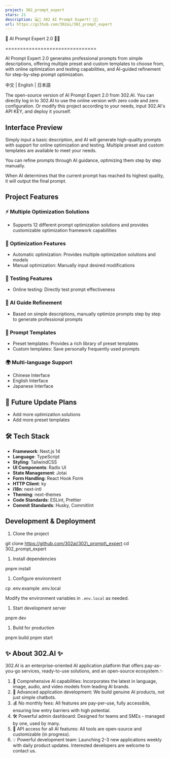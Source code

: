 ```yaml
---
project: 302_prompt_expert
stars: 21
description: 💻🤖 302 AI Prompt Expert! 🚀✨
url: https://github.com/302ai/302_prompt_expert
---
```


🤖 AI Prompt Expert 2.0 🚀✨


===============================

AI Prompt Expert 2.0 generates professional prompts from simple descriptions, offering multiple preset and custom templates to choose from, with online optimization and testing capabilities, and AI-guided refinement for step-by-step prompt optimization.

中文 | English | 日本語

The open-source version of AI Prompt Expert 2.0 from 302.AI. You can directly log in to 302.AI to use the online version with zero code and zero configuration. Or modify this project according to your needs, input 302.AI's API KEY, and deploy it yourself.

Interface Preview
-----------------

Simply input a basic description, and AI will generate high-quality prompts with support for online optimization and testing. Multiple preset and custom templates are available to meet your needs.

You can refine prompts through AI guidance, optimizing them step by step manually.

When AI determines that the current prompt has reached its highest quality, it will output the final prompt.

Project Features
----------------

### ⚡ Multiple Optimization Solutions

-   Supports 12 different prompt optimization solutions and provides customizable optimization framework capabilities

### 🔄 Optimization Features

-   Automatic optimization: Provides multiple optimization solutions and models
-   Manual optimization: Manually input desired modifications

### 🧪 Testing Features

-   Online testing: Directly test prompt effectiveness

### 🤖 AI Guide Refinement

-   Based on simple descriptions, manually optimize prompts step by step to generate professional prompts

### 📑 Prompt Templates

-   Preset templates: Provides a rich library of preset templates
-   Custom templates: Save personally frequently used prompts

### 🌍 Multi-language Support

-   Chinese Interface
-   English Interface
-   Japanese Interface

🚩 Future Update Plans
----------------------

-   Add more optimization solutions
-   Add more preset templates

🛠️ Tech Stack
--------------

-   **Framework**: Next.js 14
-   **Language**: TypeScript
-   **Styling**: TailwindCSS
-   **UI Components**: Radix UI
-   **State Management**: Jotai
-   **Form Handling**: React Hook Form
-   **HTTP Client**: ky
-   **i18n**: next-intl
-   **Theming**: next-themes
-   **Code Standards**: ESLint, Prettier
-   **Commit Standards**: Husky, Commitlint

Development & Deployment
------------------------

1.  Clone the project

git clone https://github.com/302ai/302\_prompt\_expert
cd 302\_prompt\_expert

1.  Install dependencies

pnpm install

1.  Configure environment

cp .env.example .env.local

Modify the environment variables in `.env.local` as needed.

1.  Start development server

pnpm dev

1.  Build for production

pnpm build
pnpm start

✨ About 302.AI ✨
----------------

302.AI is an enterprise-oriented AI application platform that offers pay-as-you-go services, ready-to-use solutions, and an open-source ecosystem.✨

1.  🧠 Comprehensive AI capabilities: Incorporates the latest in language, image, audio, and video models from leading AI brands.
2.  🚀 Advanced application development: We build genuine AI products, not just simple chatbots.
3.  💰 No monthly fees: All features are pay-per-use, fully accessible, ensuring low entry barriers with high potential.
4.  🛠 Powerful admin dashboard: Designed for teams and SMEs - managed by one, used by many.
5.  🔗 API access for all AI features: All tools are open-source and customizable (in progress).
6.  💡 Powerful development team: Launching 2-3 new applications weekly with daily product updates. Interested developers are welcome to contact us.
